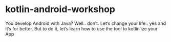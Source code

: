 # kotlin-android-workshop

You develop Android with Java? Well.. don’t. Let’s change your life.. yes and it’s for better. But to do it, let’s learn how to use the tool to kotlin’ize your App
